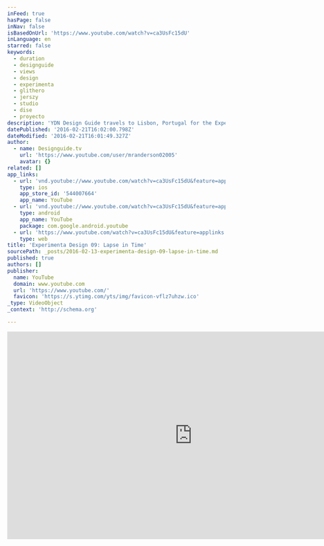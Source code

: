 ```yaml
---
inFeed: true
hasPage: false
inNav: false
isBasedOnUrl: 'https://www.youtube.com/watch?v=ca3UsFc15dU'
inLanguage: en
starred: false
keywords:
  - duration
  - designguide
  - views
  - design
  - experimenta
  - glithero
  - jerszy
  - studio
  - dise
  - proyecto
description: 'YDN Design Guide travels to Lisbon, Portugal for the Experimenta Design Festival 2009. Our first visit there is the Lapse in Time Show curated by Hans Maier-Aichen. Lapse in time highlights several young designers who have chosen to explore something new, on the crossroads of design, thought, science, environmental concerns and cultural exchange.'
datePublished: '2016-02-21T16:02:00.798Z'
dateModified: '2016-02-21T16:01:49.327Z'
author:
  - name: Designguide.tv
    url: 'https://www.youtube.com/user/mranderson02005'
    avatar: {}
related: []
app_links:
  - url: 'vnd.youtube://www.youtube.com/watch?v=ca3UsFc15dU&feature=applinks'
    type: ios
    app_store_id: '544007664'
    app_name: YouTube
  - url: 'vnd.youtube://www.youtube.com/watch?v=ca3UsFc15dU&feature=applinks'
    type: android
    app_name: YouTube
    package: com.google.android.youtube
  - url: 'https://www.youtube.com/watch?v=ca3UsFc15dU&feature=applinks'
    type: web
title: 'Experimenta Design 09: Lapse in Time'
sourcePath: _posts/2016-02-13-experimenta-design-09-lapse-in-time.md
published: true
authors: []
publisher:
  name: YouTube
  domain: www.youtube.com
  url: 'https://www.youtube.com/'
  favicon: 'https://s.ytimg.com/yts/img/favicon-vflz7uhzw.ico'
_type: VideoObject
_context: 'http://schema.org'

---
```

<iframe src="https://cdn.embedly.com/widgets/media.html?src=https%3A%2F%2Fwww.youtube.com%2Fembed%2Fca3UsFc15dU%3Ffeature%3Doembed&amp;url=https%3A%2F%2Fwww.youtube.com%2Fwatch%3Fv%3Dca3UsFc15dU&amp;image=https%3A%2F%2Fi.ytimg.com%2Fvi%2Fca3UsFc15dU%2Fhqdefault.jpg&amp;key=b7d04c9b404c499eba89ee7072e1c4f7&amp;type=text%2Fhtml&amp;schema=youtube" width="854" height="480" scrolling="no" frameborder="0" allowfullscreen="allowfullscreen" style=""></iframe>